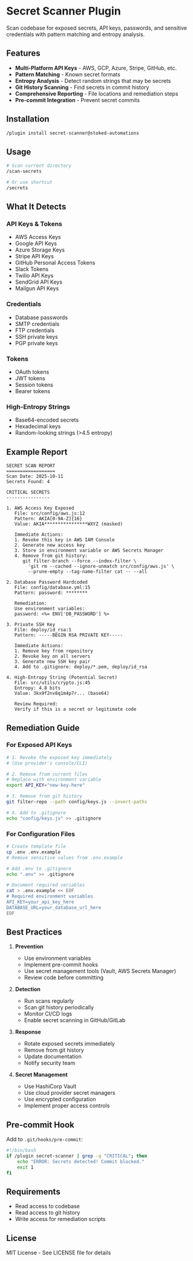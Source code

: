 # Secret Scanner Plugin

Scan codebase for exposed secrets, API keys, passwords, and sensitive credentials with pattern matching and entropy analysis.

## Features

- **Multi-Platform API Keys** - AWS, GCP, Azure, Stripe, GitHub, etc.
- **Pattern Matching** - Known secret formats
- **Entropy Analysis** - Detect random strings that may be secrets
- **Git History Scanning** - Find secrets in commit history
- **Comprehensive Reporting** - File locations and remediation steps
- **Pre-commit Integration** - Prevent secret commits

## Installation

```bash
/plugin install secret-scanner@stoked-automations
```

## Usage

```bash
# Scan current directory
/scan-secrets

# Or use shortcut
/secrets
```

## What It Detects

### API Keys & Tokens
- AWS Access Keys
- Google API Keys
- Azure Storage Keys
- Stripe API Keys
- GitHub Personal Access Tokens
- Slack Tokens
- Twilio API Keys
- SendGrid API Keys
- Mailgun API Keys

### Credentials
- Database passwords
- SMTP credentials
- FTP credentials
- SSH private keys
- PGP private keys

### Tokens
- OAuth tokens
- JWT tokens
- Session tokens
- Bearer tokens

### High-Entropy Strings
- Base64-encoded secrets
- Hexadecimal keys
- Random-looking strings (>4.5 entropy)

## Example Report

```
SECRET SCAN REPORT
==================
Scan Date: 2025-10-11
Secrets Found: 4

CRITICAL SECRETS
----------------

1. AWS Access Key Exposed
   File: src/config/aws.js:12
   Pattern: AKIA[0-9A-Z]{16}
   Value: AKIA****************WXYZ (masked)

   Immediate Actions:
   1. Revoke this key in AWS IAM Console
   2. Generate new access key
   3. Store in environment variable or AWS Secrets Manager
   4. Remove from git history:
      git filter-branch --force --index-filter \
        'git rm --cached --ignore-unmatch src/config/aws.js' \
        --prune-empty --tag-name-filter cat -- --all

2. Database Password Hardcoded
   File: config/database.yml:15
   Pattern: password: ********

   Remediation:
   Use environment variables:
   password: <%= ENV['DB_PASSWORD'] %>

3. Private SSH Key
   File: deploy/id_rsa:1
   Pattern: -----BEGIN RSA PRIVATE KEY-----

   Immediate Actions:
   1. Remove key from repository
   2. Revoke key on all servers
   3. Generate new SSH key pair
   4. Add to .gitignore: deploy/*.pem, deploy/id_rsa

4. High-Entropy String (Potential Secret)
   File: src/utils/crypto.js:45
   Entropy: 4.8 bits
   Value: 3kx9f2nv8q1m4p7r... (base64)

   Review Required:
   Verify if this is a secret or legitimate code
```

## Remediation Guide

### For Exposed API Keys
```bash
# 1. Revoke the exposed key immediately
# (Use provider's console/CLI)

# 2. Remove from current files
# Replace with environment variable
export API_KEY="new-key-here"

# 3. Remove from git history
git filter-repo --path config/keys.js --invert-paths

# 4. Add to .gitignore
echo "config/keys.js" >> .gitignore
```

### For Configuration Files
```bash
# Create template file
cp .env .env.example
# Remove sensitive values from .env.example

# Add .env to .gitignore
echo ".env" >> .gitignore

# Document required variables
cat > .env.example << EOF
# Required environment variables
API_KEY=your_api_key_here
DATABASE_URL=your_database_url_here
EOF
```

## Best Practices

1. **Prevention**
   - Use environment variables
   - Implement pre-commit hooks
   - Use secret management tools (Vault, AWS Secrets Manager)
   - Review code before committing

2. **Detection**
   - Run scans regularly
   - Scan git history periodically
   - Monitor CI/CD logs
   - Enable secret scanning in GitHub/GitLab

3. **Response**
   - Rotate exposed secrets immediately
   - Remove from git history
   - Update documentation
   - Notify security team

4. **Secret Management**
   - Use HashiCorp Vault
   - Use cloud provider secret managers
   - Use encrypted configuration
   - Implement proper access controls

## Pre-commit Hook

Add to `.git/hooks/pre-commit`:
```bash
#!/bin/bash
if /plugin secret-scanner | grep -q "CRITICAL"; then
    echo "ERROR: Secrets detected! Commit blocked."
    exit 1
fi
```

## Requirements

- Read access to codebase
- Read access to git history
- Write access for remediation scripts

## License

MIT License - See LICENSE file for details
